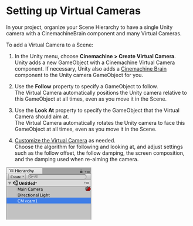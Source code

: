 # Setting up Virtual Cameras

In your project, organize your Scene Hierarchy to have a single Unity camera with a CinemachineBrain component and many Virtual Cameras.

To add a Virtual Camera to a Scene:

1. In the Unity menu, choose __Cinemachine > Create Virtual Camera__. <br/>Unity adds a new GameObject with a Cinemachine Virtual Camera component. If necessary, Unity also adds a [Cinemachine Brain](CinemachineBrainProperties) component to the Unity camera GameObject for you.

2. Use the __Follow__ property to specify a GameObject to follow. <br/>The Virtual Camera automatically positions the Unity camera relative to this GameObject at all times, even as you move it in the Scene.

3. Use the __Look At__ property to specify the GameObject that the Virtual Camera should aim at. <br/>The Virtual Camera automatically rotates the Unity camera to face this GameObject at all times, even as you move it in the Scene.

4. [Customize the Virtual Camera](CinemachineVirtualCamera) as needed. <br/>Choose the algorithm for following and looking at, and adjust settings such as the follow offset, the follow damping, the screen composition, and the damping used when re-aiming the camera.

![Adding a Virtual Camera to a Scene. Note the Cinemachine Brain icon next to the Main Camera.](images/CinemachineNewVCam.png)

